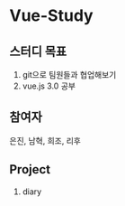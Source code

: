 # Vue-Study

## 스터디 목표

1.  git으로 팀원들과 협업해보기
1.  vue.js 3.0 공부

## 참여자

은진, 남혁, 희조, 리후

## Project

1. diary
